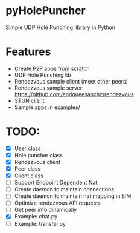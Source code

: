 # pyHolePuncher
Simple UDP Hole Punching library in Python

# Features
- Create P2P apps from scratch
- UDP Hole Punching lib
- Rendezvous sample client (meet other peers)
- Rendezvous sample server: https://github.com/enriqueesanchz/rendezvous
- STUN client
- Sample apps in examples/

# TODO:
- [x] User class
- [x] Hole puncher class
- [x] Rendezvous client
- [x] Peer class
- [x] Client class
- [ ] Support Endpoint Dependent Nat
- [ ] Create daemon to maintain connections
- [ ] Create daemon to maintain nat mapping in EIM
- [ ] Optimize rendezvous API requests
- [ ] Get peer info dinamically
- [x] Example: chat.py
- [ ] Example: transfer.py